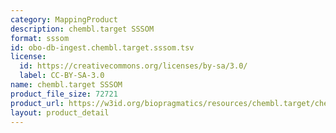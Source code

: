 ```yaml
---
category: MappingProduct
description: chembl.target SSSOM
format: sssom
id: obo-db-ingest.chembl.target.sssom.tsv
license:
  id: https://creativecommons.org/licenses/by-sa/3.0/
  label: CC-BY-SA-3.0
name: chembl.target SSSOM
product_file_size: 72721
product_url: https://w3id.org/biopragmatics/resources/chembl.target/chembl.target.sssom.tsv
layout: product_detail
---
```

